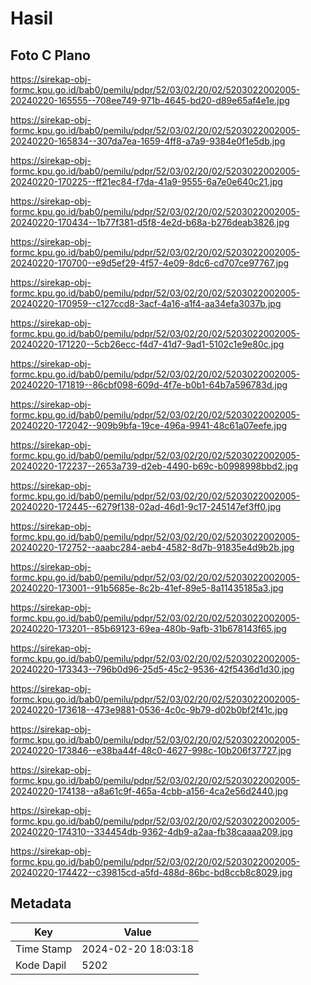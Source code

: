 # Hasil

## Foto C Plano

https://sirekap-obj-formc.kpu.go.id/bab0/pemilu/pdpr/52/03/02/20/02/5203022002005-20240220-165555--708ee749-971b-4645-bd20-d89e65af4e1e.jpg

https://sirekap-obj-formc.kpu.go.id/bab0/pemilu/pdpr/52/03/02/20/02/5203022002005-20240220-165834--307da7ea-1659-4ff8-a7a9-9384e0f1e5db.jpg

https://sirekap-obj-formc.kpu.go.id/bab0/pemilu/pdpr/52/03/02/20/02/5203022002005-20240220-170225--ff21ec84-f7da-41a9-9555-6a7e0e640c21.jpg

https://sirekap-obj-formc.kpu.go.id/bab0/pemilu/pdpr/52/03/02/20/02/5203022002005-20240220-170434--1b77f381-d5f8-4e2d-b68a-b276deab3826.jpg

https://sirekap-obj-formc.kpu.go.id/bab0/pemilu/pdpr/52/03/02/20/02/5203022002005-20240220-170700--e9d5ef29-4f57-4e09-8dc6-cd707ce97767.jpg

https://sirekap-obj-formc.kpu.go.id/bab0/pemilu/pdpr/52/03/02/20/02/5203022002005-20240220-170959--c127ccd8-3acf-4a16-a1f4-aa34efa3037b.jpg

https://sirekap-obj-formc.kpu.go.id/bab0/pemilu/pdpr/52/03/02/20/02/5203022002005-20240220-171220--5cb26ecc-f4d7-41d7-9ad1-5102c1e9e80c.jpg

https://sirekap-obj-formc.kpu.go.id/bab0/pemilu/pdpr/52/03/02/20/02/5203022002005-20240220-171819--86cbf098-609d-4f7e-b0b1-64b7a596783d.jpg

https://sirekap-obj-formc.kpu.go.id/bab0/pemilu/pdpr/52/03/02/20/02/5203022002005-20240220-172042--909b9bfa-19ce-496a-9941-48c61a07eefe.jpg

https://sirekap-obj-formc.kpu.go.id/bab0/pemilu/pdpr/52/03/02/20/02/5203022002005-20240220-172237--2653a739-d2eb-4490-b69c-b0998998bbd2.jpg

https://sirekap-obj-formc.kpu.go.id/bab0/pemilu/pdpr/52/03/02/20/02/5203022002005-20240220-172445--6279f138-02ad-46d1-9c17-245147ef3ff0.jpg

https://sirekap-obj-formc.kpu.go.id/bab0/pemilu/pdpr/52/03/02/20/02/5203022002005-20240220-172752--aaabc284-aeb4-4582-8d7b-91835e4d9b2b.jpg

https://sirekap-obj-formc.kpu.go.id/bab0/pemilu/pdpr/52/03/02/20/02/5203022002005-20240220-173001--91b5685e-8c2b-41ef-89e5-8a11435185a3.jpg

https://sirekap-obj-formc.kpu.go.id/bab0/pemilu/pdpr/52/03/02/20/02/5203022002005-20240220-173201--85b69123-69ea-480b-9afb-31b678143f65.jpg

https://sirekap-obj-formc.kpu.go.id/bab0/pemilu/pdpr/52/03/02/20/02/5203022002005-20240220-173343--796b0d96-25d5-45c2-9536-42f5436d1d30.jpg

https://sirekap-obj-formc.kpu.go.id/bab0/pemilu/pdpr/52/03/02/20/02/5203022002005-20240220-173618--473e9881-0536-4c0c-9b79-d02b0bf2f41c.jpg

https://sirekap-obj-formc.kpu.go.id/bab0/pemilu/pdpr/52/03/02/20/02/5203022002005-20240220-173846--e38ba44f-48c0-4627-998c-10b206f37727.jpg

https://sirekap-obj-formc.kpu.go.id/bab0/pemilu/pdpr/52/03/02/20/02/5203022002005-20240220-174138--a8a61c9f-465a-4cbb-a156-4ca2e56d2440.jpg

https://sirekap-obj-formc.kpu.go.id/bab0/pemilu/pdpr/52/03/02/20/02/5203022002005-20240220-174310--334454db-9362-4db9-a2aa-fb38caaaa209.jpg

https://sirekap-obj-formc.kpu.go.id/bab0/pemilu/pdpr/52/03/02/20/02/5203022002005-20240220-174422--c39815cd-a5fd-488d-86bc-bd8ccb8c8029.jpg


## Metadata

| Key        | Value               |
| ---------- | ------------------- |
| Time Stamp | 2024-02-20 18:03:18 |
| Kode Dapil | 5202                |



